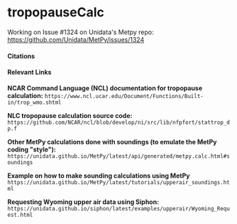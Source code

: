 # tropopauseCalc
Working on Issue #1324 on Unidata's Metpy repo:
https://github.com/Unidata/MetPy/issues/1324

#### Citations


#### Relevant Links
**NCAR Command Language (NCL) documentation for tropopause calculation:**
`https://www.ncl.ucar.edu/Document/Functions/Built-in/trop_wmo.shtml`

**NLC tropopause calculation source code:**
`https://github.com/NCAR/ncl/blob/develop/ni/src/lib/nfpfort/stattrop_dp.f`

**Other MetPy calculations done with soundings (to emulate the MetPy coding "style"):**
`https://unidata.github.io/MetPy/latest/api/generated/metpy.calc.html#soundings`

**Example on how to make sounding calculations using MetPy**
`https://unidata.github.io/MetPy/latest/tutorials/upperair_soundings.html`

**Requesting Wyoming upper air data using Siphon:**
`https://unidata.github.io/siphon/latest/examples/upperair/Wyoming_Request.html`

